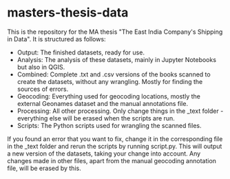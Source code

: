 # masters-thesis-data

This is the repository for the MA thesis "The East India Company's Shipping in Data". It is structured as follows:

- Output: The finished datasets, ready for use.
- Analysis: The analysis of these datasets, mainly in Jupyter Notebooks but also in QGIS.
- Combined: Complete .txt and .csv versions of the books scanned to create the datasets, without any wrangling. Mostly for finding the sources of errors.
- Geocoding: Everything used for geocoding locations, mostly the external Geonames dataset and the manual annotations file.
- Processing: All other processing. Only change things in the \_text folder - everything else will be erased when the scripts are run.
- Scripts: The Python scripts used for wrangling the scanned files.

If you found an error that you want to fix, change it in the corresponding file in the \_text folder and rerun the scripts by running script.py. This will output a new version of the datasets, taking your change into account. Any changes made in other files, apart from the manual geocoding annotation file, will be erased by this.